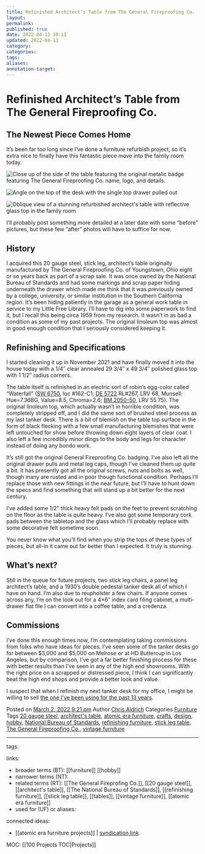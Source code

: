 ```yaml
---
title: Refinished Architect’s Table from The General Fireproofing Co.
layout: 
permalink:
published: true
date: 2022-04-13 10:11
updated: 2022-04-13
category: 
categories: 
tags: 
aliases: 
annotation-target:
---
```


# Refinished Architect’s Table from The General Fireproofing Co.

## The Newest Piece Comes Home

It’s been far too long since I’ve done a furniture refurbish project, so it’s extra nice to finally have this fantastic piece move into the family room today.

![Close up of the side of the table featuring the original metalic badge featuring The General Fireproofing Co. name, logo, and details.](https://i0.wp.com/boffosocko.com/wp-content/uploads/2022/03/wp-1646280124763-scaled.jpg?w=398&h=224&ssl=1 "General Fireproofing Co. badge")

![Angle on the top of the desk with the single top drawer pulled out](https://i0.wp.com/boffosocko.com/wp-content/uploads/2022/03/wp-1646280143047-scaled.jpg?w=398&h=224&ssl=1 "Architect's table with drawer open")

![Oblique view of a stunning refurbished architect's table with reflective glass top in the family room](https://i0.wp.com/boffosocko.com/wp-content/uploads/2022/03/wp-16462801767134098359655629701453-scaled.jpg?w=254&h=452&ssl=1 "General Fireproofing Co. architect's table in living room")

I’ll probably post something more detailed at a later date with some “before” pictures, but these few “after” photos will have to suffice for now.

## History

I acquired this 20 gauge steel, stick leg, architect’s table originally manufactured by The General Fireproofing Co. of Youngstown, Ohio eight or so years back as part of a scrap sale. It was once owned by the National Bureau of Standards and had some markings and scrap paper hiding underneath the drawer which made me think that it was previously owned by a college, university, or similar institution in the Southern California region. It’s been hiding patiently in the garage as a general work table in service to my Little Free Library. I’ll have to dig into some paperwork to find it, but I recall this being circa 1959 from my research. It wasn’t in as bad a condition as some of my past projects. The original linoleum top was almost in good enough condition that I seriously considered keeping it.

## Refinishing and Specifications

I started cleaning it up in November 2021 and have finally moved it into the house today with a 1/4″ clear annealed 29 3/4″ x 49 3/4″ polished glass top with 1 1/2″ radius corners.

The table itself is refinished in an electric sort of robin’s egg-color called “Waterfall” ([SW 6750](https://www.sherwin-williams.com/homeowners/color/find-and-explore-colors/paint-colors-by-family/SW6750-waterfall), loc #162-C1; [DE 5722](https://www.dunnedwards.com/colors/browser/de5722) RL#267, LRV 68, Munsell: Hue=7.36BG, Value=8.5, Chroma=2.6; [BM 2050-50](https://www.benjaminmoore.com/en-us/color-overview/find-your-color/color/2050-50/waterfall?color=2050-50), LRV 55.75). The original linoleum top, which actually wasn’t in horrible condition, was completely stripped off, and I did the same sort of brushed steel process as my last tanker desk. There is a bit of blemish on the table top surface in the form of black flecking with a few small manufacturing blemishes that were left untouched for show before throwing down eight layers of clear coat. I also left a few incredibly minor dings to the body and legs for character instead of doing any bondo work.

It’s still got the original General Fireproofing Co. badging. I’ve also left all the original drawer pulls and metal leg caps, though I’ve cleaned them up quite a bit. It has presently got all the original screws, nuts and bolts as well, though many are rusted and in poor though functional condition. Perhaps I’ll replace those with new fittings in the near future, but I’ll have to hunt down the specs and find something that will stand up a bit better for the next century.

I’ve added some 1/2″ thick heavy felt pads on the feet to prevent scratching on the floor as the table is quite heavy. I’ve also got some temporary cork pads between the tabletop and the glass which I’ll probably replace with some decorative felt sometime soon.

You never know what you’ll find when you strip the tops of these types of pieces, but all-in it came out far better than I expected. It truly is stunning.

## What’s next?

Still in the queue for future projects, two stick leg chairs, a panel leg architect’s table, and a 1930’s double pedestal tanker desk all of which I have on hand. I’m also due to reupholster a few chairs. If anyone comes across any, I’m on the look out for a 4×6″ index card filing cabinet, a multi-drawer flat file I can convert into a coffee table, and a credenza. 

## Commissions

I’ve done this enough times now, I’m contemplating taking commissions from folks who have ideas for pieces. I’ve seen some of the tanker desks go for between $3,000 and $5,000 on Melrose or at HD Buttercup in Los Angeles, but by comparison, I’ve got a far better finishing process for these with better results than I’ve seen in any of the high end showrooms. With the right price on a scrapped or distressed piece, I think I can significantly beat the high end shops and provide a better look and value.

I suspect that when I refinish my next tanker desk for my office, I might be willing to sell [the one I’ve been using for the past 13 years](https://boffosocko.com/2008/11/29/vintage-tanker-desk-hobby/). 

Posted on [March 2, 2022 9:21 pm](https://boffosocko.com/2022/03/02/refinished-architects-table-from-the-general-fireproofing-co/)
Author [Chris Aldrich](https://boffosocko.com/author/chrisaldrich/)
Categories [Furniture](https://boffosocko.com/category/furniture/)
Tags [20 gauge steel](https://boffosocko.com/tag/20-gauge-steel/), [architect's table](https://boffosocko.com/tag/architects-table/), [atomic era furniture](https://boffosocko.com/tag/atomic-era-furniture/), [crafts](https://boffosocko.com/tag/crafts/), [design](https://boffosocko.com/tag/design/), [hobby](https://boffosocko.com/tag/hobby/), [National Bureau of Standards](https://boffosocko.com/tag/national-bureau-of-standards/), [refinishing furniture](https://boffosocko.com/tag/refinishing-furniture/), [stick leg table](https://boffosocko.com/tag/stick-leg-table/), [The General Fireproofing Co.](https://boffosocko.com/tag/the-general-fireproofing-co/), [vintage furniture](https://boffosocko.com/tag/vintage-furniture/)


---

tags: 

links: 
- broader terms (BT): [[furniture]] [[hobby]]
- narrower terms (NT): 
- related terms (RT): [[The General Fireprofing Co.]], [[20 gauge steel]], [[architect's table]], [[The National Bureau of Standards]], [[refinishing furniture]], [[stick leg table]], [[tables]], [[vintage furniture]], [[atomic era furniture]]
- used for (UF) or aliases: 

connected ideas: 
- [[atomic era furniture projects]]  | [syndication link](https://boffosocko.com/2022/03/02/refinished-architects-table-from-the-general-fireproofing-co/)

MOC: [[100 Projects TOC|Projects]]